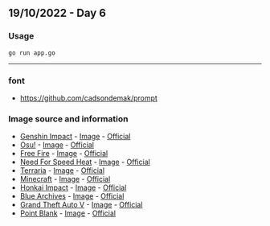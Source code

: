 ## 19/10/2022 - Day 6

### Usage
```
go run app.go
```

---

### font
- https://github.com/cadsondemak/prompt

### Image source and information
- [Genshin Impact](https://th.wikipedia.org/wiki/%E0%B9%80%E0%B8%81%E0%B9%87%E0%B8%99%E0%B8%8A%E0%B8%B4%E0%B8%99%E0%B8%AD%E0%B8%B4%E0%B8%A1%E0%B9%81%E0%B8%9E%E0%B8%81%E0%B8%95%E0%B9%8C) - [Image](https://en.wikipedia.org/wiki/File:Genshin_Impact_logo.svg) - [Official](https://genshin.hoyoverse.com)
- [Osu!](https://th.wikipedia.org/wiki/%E0%B9%82%E0%B8%AD%E0%B8%AA%E0%B8%B8!) - [Image](https://commons.wikimedia.org/wiki/File:Osu!_Logo_2016.svg) - [Official](https://osu.ppy.sh)
- [Free Fire](https://th.wikipedia.org/wiki/%E0%B8%81%E0%B8%B2%E0%B8%A3%E0%B8%B5%E0%B8%99%E0%B8%B2%E0%B8%9F%E0%B8%A3%E0%B8%B5%E0%B9%84%E0%B8%9F%E0%B8%A3%E0%B9%8C) - [Image](https://th.wikipedia.org/wiki/%E0%B9%84%E0%B8%9F%E0%B8%A5%E0%B9%8C:Garena_Free_Fire_Logo.jpg) - [Official](https://ff.garena.com)
- [Need For Speed Heat](https://th.wikipedia.org/wiki/%E0%B8%99%E0%B8%B5%E0%B8%94%E0%B8%9F%E0%B8%AD%E0%B8%A3%E0%B9%8C%E0%B8%AA%E0%B8%9B%E0%B8%B5%E0%B8%94%E0%B8%AE%E0%B8%B5%E0%B8%95) - [Image](https://en.wikipedia.org/wiki/File:Cover_Art_of_Need_for_Speed_Heat.png) - [Official](https://www.ea.com/games/need-for-speed/need-for-speed-heat)
- [Terraria](https://th.wikipedia.org/wiki/%E0%B9%80%E0%B8%97%E0%B8%AD%E0%B8%A3%E0%B8%B2%E0%B9%80%E0%B8%A3%E0%B8%B5%E0%B8%A2) - [Image](https://en.wikipedia.org/wiki/File:TerrariaLogo2.png) - [Official](https://terraria.org/)
- [Minecraft](https://th.wikipedia.org/wiki/%E0%B9%84%E0%B8%A1%E0%B8%99%E0%B9%8C%E0%B8%84%E0%B8%A3%E0%B8%B2%E0%B8%9F%E0%B8%95%E0%B9%8C) - [Image](https://en.wikipedia.org/wiki/File:Minecraft_cover.png) - [Official](https://www.minecraft.net)
- [Honkai Impact](https://en.wikipedia.org/wiki/Honkai_Impact_3rd) - [Image](https://en.wikipedia.org/wiki/File:Honkai_Impact_3rd_logo.png) - [Official](https://honkaiimpact3.hoyoverse.com/global)
- [Blue Archives](https://th.wikipedia.org/wiki/%E0%B8%9A%E0%B8%A5%E0%B8%B9_%E0%B8%AD%E0%B8%B2%E0%B8%A3%E0%B9%8C%E0%B9%84%E0%B8%84%E0%B8%9F%E0%B9%8C) - [Image](https://en.wikipedia.org/wiki/File:Blue_Archives_cover.jpeg) - [Official](https://bluearchive.nexon.com/home)
- [Grand Theft Auto V](https://th.wikipedia.org/wiki/%E0%B9%81%E0%B8%81%E0%B8%A3%E0%B8%99%E0%B8%94%E0%B9%8C%E0%B9%80%E0%B8%97%E0%B8%9F%E0%B8%95%E0%B9%8C%E0%B8%AD%E0%B8%AD%E0%B9%82%E0%B8%95_V) - [Image](https://en.wikipedia.org/wiki/File:Grand_Theft_Auto_V.png) - [Official](https://www.rockstargames.com/gta-v)
- [Point Blank](https://en.wikipedia.org/wiki/Point_Blank_(2008_video_game)) - [Image](https://en.wikipedia.org/wiki/File:Pointblanklogo.jpg) - [Official](https://pointblank.zepetto.com)
